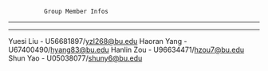               Group Member Infos
___________________________________________________________________________________________________________
___________________________________________________________________________________________________________

Yuesi Liu - U56681897/yzl268@bu.edu
Haoran Yang - U67400490/hyang83@bu.edu
Hanlin Zou - U96634471/hzou7@bu.edu
Shun Yao - U05038077/shuny6@bu.edu
